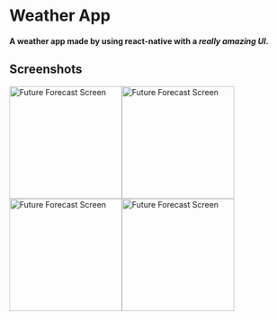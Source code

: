 # Weather App
#### A weather app made by using react-native with a *really amazing UI*.

## Screenshots

<img src="https://i.ibb.co/F5xxNcs/Img2.jpg" 
     alt="Future Forecast Screen"  
     style="float: left" 
     width="200px"/><img src="https://i.ibb.co/yBJ1JnG/Img3.jpg" 
     alt="Future Forecast Screen" 
     width="200px" 
     style="float:left"/><img src="https://i.ibb.co/D7nqRRK/Img4.jpg" 
     alt="Future Forecast Screen" 
     width="200px" 
     style="float:left"/><img src="https://i.ibb.co/mC8YWC6/Img1.jpg" 
     alt="Future Forecast Screen" 
     width="200px" 
     style="float:left"/>

